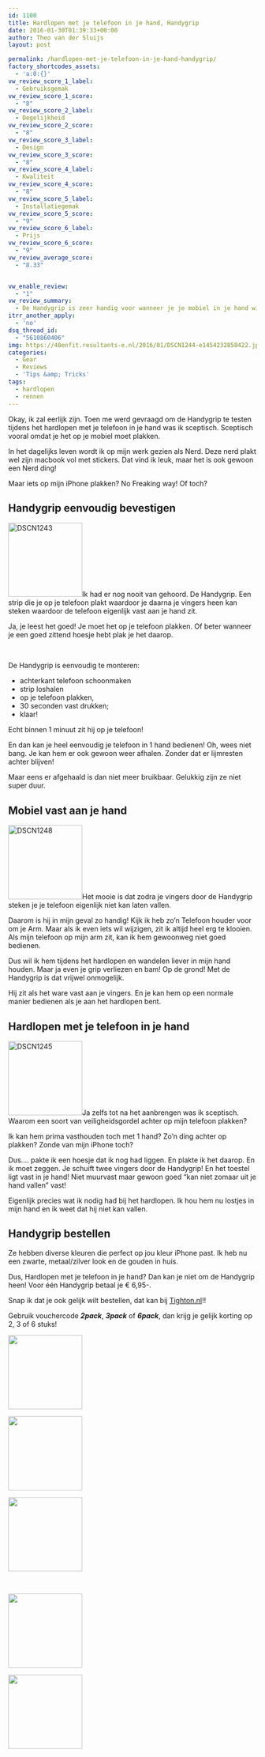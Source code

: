 ```yaml
---
id: 1100
title: Hardlopen met je telefoon in je hand, Handygrip
date: 2016-01-30T01:39:33+00:00
author: Theo van der Sluijs
layout: post

permalink: /hardlopen-met-je-telefoon-in-je-hand-handygrip/
factory_shortcodes_assets:
  - 'a:0:{}'
vw_review_score_1_label:
  - Gebruiksgemak
vw_review_score_1_score:
  - "8"
vw_review_score_2_label:
  - Degelijkheid
vw_review_score_2_score:
  - "8"
vw_review_score_3_label:
  - Design
vw_review_score_3_score:
  - "8"
vw_review_score_4_label:
  - Kwaliteit
vw_review_score_4_score:
  - "8"
vw_review_score_5_label:
  - Installatiegemak
vw_review_score_5_score:
  - "9"
vw_review_score_6_label:
  - Prijs
vw_review_score_6_score:
  - "9"
vw_review_average_score:
  - "8.33"


vw_enable_review:
  - "1"
vw_review_summary:
  - De Handygrip is zeer handig voor wanneer je je mobiel in je hand wilt houden bij het hardlopen of wandelen. Hij ligt vast in je hand, ook al hou je je telefoon losjes vast. Of het mooi is op je telefoon moet je zelf maar beslissen.
itrr_another_apply:
  - 'no'
dsq_thread_id:
  - "5610860406"
img: https://40enfit.resultants-e.nl/2016/01/DSCN1244-e1454232858422.jpg
categories:
  - Gear
  - Reviews
  - 'Tips &amp; Tricks'
tags:
  - hardlopen
  - rennen
---
```

Okay, ik zal eerlijk zijn. Toen me werd gevraagd om de Handygrip te testen tijdens het hardlopen met je telefoon in je hand was ik sceptisch. Sceptisch vooral omdat je het op je mobiel moet plakken.

In het dagelijks leven wordt ik op mijn werk gezien als Nerd. Deze nerd plakt wel zijn macbook vol met stickers. Dat vind ik leuk, maar het is ook gewoon een Nerd ding!

Maar iets op mijn iPhone plakken? No Freaking way! Of toch?<!--more-->

## Handygrip eenvoudig bevestigen

<img class="alignleft size-thumbnail wp-image-1103" src="https://40enfit.resultants-e.nl/2016/01/DSCN1243-150x150.jpg" alt="DSCN1243" width="150" height="150" srcset="https://40enfit.resultants-e.nl/2016/01/DSCN1243-150x150.jpg 150w, https://40enfit.resultants-e.nl/2016/01/DSCN1243-80x80.jpg 80w, https://40enfit.resultants-e.nl/2016/01/DSCN1243-360x360.jpg 360w, https://40enfit.resultants-e.nl/2016/01/DSCN1243-750x750.jpg 750w" sizes="(max-width: 150px) 100vw, 150px" />Ik had er nog nooit van gehoord. De Handygrip. Een strip die je op je telefoon plakt waardoor je daarna je vingers heen kan steken waardoor de telefoon eigenlijk vast aan je hand zit.

Ja, je leest het goed! Je moet het op je telefoon plakken. Of beter wanneer je een goed zittend hoesje hebt plak je het daarop.

&nbsp;

De Handygrip is eenvoudig te monteren:

  * achterkant telefoon schoonmaken
  * strip loshalen
  * op je telefoon plakken,
  * 30 seconden vast drukken;
  * klaar!

Echt binnen 1 minuut zit hij op je telefoon!

En dan kan je heel eenvoudig je telefoon in 1 hand bedienen! Oh, wees niet bang. Je kan hem er ook gewoon weer afhalen. Zonder dat er lijmresten achter blijven!

Maar eens er afgehaald is dan niet meer bruikbaar. Gelukkig zijn ze niet super duur.

## Mobiel vast aan je hand

<img class="alignright size-thumbnail wp-image-1108" src="https://40enfit.resultants-e.nl/2016/01/DSCN1248-150x150.jpg" alt="DSCN1248" width="150" height="150" srcset="https://40enfit.resultants-e.nl/2016/01/DSCN1248-150x150.jpg 150w, https://40enfit.resultants-e.nl/2016/01/DSCN1248-80x80.jpg 80w, https://40enfit.resultants-e.nl/2016/01/DSCN1248-360x360.jpg 360w, https://40enfit.resultants-e.nl/2016/01/DSCN1248-750x750.jpg 750w" sizes="(max-width: 150px) 100vw, 150px" />Het mooie is dat zodra je vingers door de Handygrip steken je je telefoon eigenlijk niet kan laten vallen.

Daarom is hij in mijn geval zo handig! Kijk ik heb zo&#8217;n Telefoon houder voor om je Arm. Maar als ik even iets wil wijzigen, zit ik altijd heel erg te klooien. Als mijn telefoon op mijn arm zit, kan ik hem gewoonweg niet goed bedienen.

Dus wil ik hem tijdens het hardlopen en wandelen liever in mijn hand houden. Maar ja even je grip verliezen en bam! Op de grond! Met de Handygrip is dat vrijwel onmogelijk.

Hij zit als het ware vast aan je vingers. En je kan hem op een normale manier bedienen als je aan het hardlopen bent.

## Hardlopen met je telefoon in je hand

<img class="alignleft size-thumbnail wp-image-1105" src="https://40enfit.resultants-e.nl/2016/01/DSCN1245-150x150.jpg" alt="DSCN1245" width="150" height="150" srcset="https://40enfit.resultants-e.nl/2016/01/DSCN1245-150x150.jpg 150w, https://40enfit.resultants-e.nl/2016/01/DSCN1245-80x80.jpg 80w, https://40enfit.resultants-e.nl/2016/01/DSCN1245-360x360.jpg 360w, https://40enfit.resultants-e.nl/2016/01/DSCN1245-750x750.jpg 750w" sizes="(max-width: 150px) 100vw, 150px" />Ja zelfs tot na het aanbrengen was ik sceptisch. Waarom een soort van veiligheidsgordel achter op mijn telefoon plakken?

Ik kan hem prima vasthouden toch met 1 hand? Zo&#8217;n ding achter op plakken? Zonde van mijn iPhone toch?

Dus&#8230;. pakte ik een hoesje dat ik nog had liggen. En plakte ik het daarop. En ik moet zeggen. Je schuift twee vingers door de Handygrip! En het toestel ligt vast in je hand! Niet muurvast maar gewoon goed &#8220;kan niet zomaar uit je hand vallen&#8221; vast!

Eigenlijk precies wat ik nodig had bij het hardlopen. Ik hou hem nu lostjes in mijn hand en ik weet dat hij niet kan vallen.

## Handygrip bestellen

Ze hebben diverse kleuren die perfect op jou kleur iPhone past. Ik heb nu een zwarte, metaal/zilver look en de gouden in huis.

Dus, Hardlopen met je telefoon in je hand? Dan kan je niet om de Handygrip heen! Voor één Handygrip betaal je € 6,95-.

Snap ik dat je ook gelijk wilt bestellen, dat kan bij <a href="http://www.tighton.nl" target="_blank">Tighton.nl</a>!!

Gebruik vouchercode _**2pack**_, _**3pack**_ of _**6pack**_, dan krijg je gelijk korting op 2, 3 of 6 stuks!

<div id='gallery-10' class='gallery galleryid-1100 gallery-columns-3 gallery-size-thumbnail'>
  <dl class='gallery-item'>
    <dt class='gallery-icon landscape'>
      <a href='https://40enfit.nl/hardlopen-met-je-telefoon-in-je-hand-handygrip/dscn1248/'><img width="150" height="150" src="https://40enfit.resultants-e.nl/2016/01/DSCN1248-150x150.jpg" class="attachment-thumbnail size-thumbnail" alt="" srcset="https://40enfit.resultants-e.nl/2016/01/DSCN1248-150x150.jpg 150w, https://40enfit.resultants-e.nl/2016/01/DSCN1248-80x80.jpg 80w, https://40enfit.resultants-e.nl/2016/01/DSCN1248-360x360.jpg 360w, https://40enfit.resultants-e.nl/2016/01/DSCN1248-750x750.jpg 750w" sizes="(max-width: 150px) 100vw, 150px" /></a>
    </dt>
  </dl>
  
  <dl class='gallery-item'>
    <dt class='gallery-icon landscape'>
      <a href='https://40enfit.nl/hardlopen-met-je-telefoon-in-je-hand-handygrip/dscn1247/'><img width="150" height="150" src="https://40enfit.resultants-e.nl/2016/01/DSCN1247-150x150.jpg" class="attachment-thumbnail size-thumbnail" alt="" srcset="https://40enfit.resultants-e.nl/2016/01/DSCN1247-150x150.jpg 150w, https://40enfit.resultants-e.nl/2016/01/DSCN1247-80x80.jpg 80w, https://40enfit.resultants-e.nl/2016/01/DSCN1247-360x360.jpg 360w, https://40enfit.resultants-e.nl/2016/01/DSCN1247-750x750.jpg 750w" sizes="(max-width: 150px) 100vw, 150px" /></a>
    </dt>
  </dl>
  
  <dl class='gallery-item'>
    <dt class='gallery-icon landscape'>
      <a href='https://40enfit.nl/hardlopen-met-je-telefoon-in-je-hand-handygrip/dscn1246/'><img width="150" height="150" src="https://40enfit.resultants-e.nl/2016/01/DSCN1246-150x150.jpg" class="attachment-thumbnail size-thumbnail" alt="" srcset="https://40enfit.resultants-e.nl/2016/01/DSCN1246-150x150.jpg 150w, https://40enfit.resultants-e.nl/2016/01/DSCN1246-80x80.jpg 80w, https://40enfit.resultants-e.nl/2016/01/DSCN1246-360x360.jpg 360w, https://40enfit.resultants-e.nl/2016/01/DSCN1246-750x750.jpg 750w" sizes="(max-width: 150px) 100vw, 150px" /></a>
    </dt>
  </dl>
  
  <br style="clear: both" />
  
  <dl class='gallery-item'>
    <dt class='gallery-icon landscape'>
      <a href='https://40enfit.nl/hardlopen-met-je-telefoon-in-je-hand-handygrip/dscn1245/'><img width="150" height="150" src="https://40enfit.resultants-e.nl/2016/01/DSCN1245-150x150.jpg" class="attachment-thumbnail size-thumbnail" alt="" srcset="https://40enfit.resultants-e.nl/2016/01/DSCN1245-150x150.jpg 150w, https://40enfit.resultants-e.nl/2016/01/DSCN1245-80x80.jpg 80w, https://40enfit.resultants-e.nl/2016/01/DSCN1245-360x360.jpg 360w, https://40enfit.resultants-e.nl/2016/01/DSCN1245-750x750.jpg 750w" sizes="(max-width: 150px) 100vw, 150px" /></a>
    </dt>
  </dl>
  
  <dl class='gallery-item'>
    <dt class='gallery-icon landscape'>
      <a href='https://40enfit.nl/hardlopen-met-je-telefoon-in-je-hand-handygrip/dscn1243/'><img width="150" height="150" src="https://40enfit.resultants-e.nl/2016/01/DSCN1243-150x150.jpg" class="attachment-thumbnail size-thumbnail" alt="" srcset="https://40enfit.resultants-e.nl/2016/01/DSCN1243-150x150.jpg 150w, https://40enfit.resultants-e.nl/2016/01/DSCN1243-80x80.jpg 80w, https://40enfit.resultants-e.nl/2016/01/DSCN1243-360x360.jpg 360w, https://40enfit.resultants-e.nl/2016/01/DSCN1243-750x750.jpg 750w" sizes="(max-width: 150px) 100vw, 150px" /></a>
    </dt>
  </dl>
  
  <br style='clear: both' />
</div>
